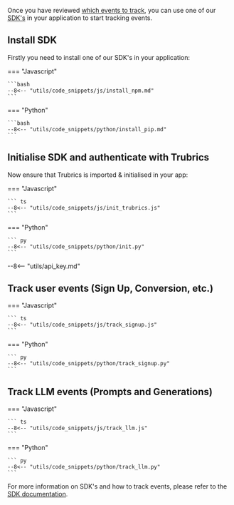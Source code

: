 Once you have reviewed [which events to track](what_to_track.md), you can use one of our [SDK's](../track_events/sdks/python.md) in your application to start tracking events. 


## Install SDK

Firstly you need to install one of our SDK's in your application:

=== "Javascript"

    ```bash
    --8<-- "utils/code_snippets/js/install_npm.md"
    ```

=== "Python"

    ```bash
    --8<-- "utils/code_snippets/python/install_pip.md"
    ```


## Initialise SDK and authenticate with Trubrics

Now ensure that Trubrics is imported & initialised in your app:

=== "Javascript"
  
    ``` ts
    --8<-- "utils/code_snippets/js/init_trubrics.js"
    ```

=== "Python"

    ``` py
    --8<-- "utils/code_snippets/python/init.py"
    ```

--8<-- "utils/api_key.md"

## Track user events (Sign Up, Conversion, etc.)

=== "Javascript"

    ``` ts
    --8<-- "utils/code_snippets/js/track_signup.js"
    ```

=== "Python"
    
    ``` py
    --8<-- "utils/code_snippets/python/track_signup.py"
    ```

## Track LLM events (Prompts and Generations)

=== "Javascript"

    ``` ts
    --8<-- "utils/code_snippets/js/track_llm.js"
    ```

=== "Python"

    ``` py
    --8<-- "utils/code_snippets/python/track_llm.py"
    ```

For more information on SDK's and how to track events, please refer to the [SDK documentation](./track_events/sdks/index.md).